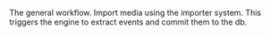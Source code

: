 The general workflow.  Import media using the importer system.  This triggers the engine to extract events and commit them to the db.